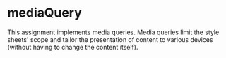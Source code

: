 # mediaQuery

This assignment implements media queries. 
Media queries limit the style sheets' scope and tailor the presentation of content to various devices (without having to change the content itself). 
